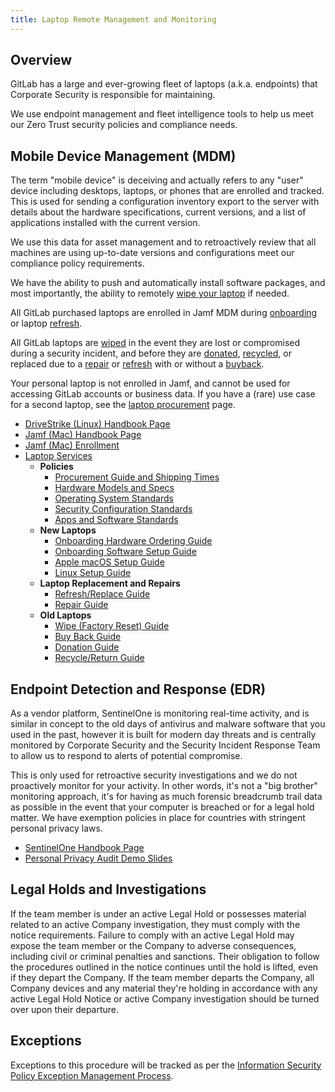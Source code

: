 ```yaml
---
title: Laptop Remote Management and Monitoring
---
```


## Overview

GitLab has a large and ever-growing fleet of laptops (a.k.a. endpoints) that Corporate Security is responsible for maintaining.

We use endpoint management and fleet intelligence tools to help us meet our Zero Trust security policies and compliance needs.

## Mobile Device Management (MDM)

The term "mobile device" is deceiving and actually refers to any "user" device including desktops, laptops, or phones that are enrolled and tracked. This is used for sending a configuration inventory export to the server with details about the hardware specifications, current versions, and a list of applications installed with the current version.

We use this data for asset management and to retroactively review that all machines are using up-to-date versions and configurations meet our compliance policy requirements.

We have the ability to push and automatically install software packages, and most importantly, the ability to remotely [wipe your laptop](/handbook/security/corporate/services/laptops/wipe) if needed.

All GitLab purchased laptops are enrolled in Jamf MDM during [onboarding](/handbook/security/corporate/services/laptops/onboarding) or laptop [refresh](/handbook/security/corporate/services/laptops/refresh).

All GitLab laptops are [wiped](/handbook/security/corporate/services/laptops/wipe) in the event they are lost or compromised during a security incident, and before they are [donated](/handbook/security/corporate/services/laptops/donation), [recycled](/handbook/security/corporate/services/laptops/recycle/), or replaced due to a [repair](/handbook/security/corporate/services/laptops/repair) or [refresh](/handbook/security/corporate/services/laptops/refresh) with or without a [buyback](/handbook/security/corporate/services/laptops/buyback).

Your personal laptop is not enrolled in Jamf, and cannot be used for accessing GitLab accounts or business data. If you have a (rare) use case for a second laptop, see the [laptop procurement](/handbook/security/corporate/services/laptops/procurement) page.

- [DriveStrike (Linux) Handbook Page](https://internal.gitlab.com/handbook/it/it-self-service/it-guides/drivestrike/)
- [Jamf (Mac) Handbook Page](/handbook/security/corporate/systems/jamf)
- [Jamf (Mac) Enrollment](/handbook/security/corporate/systems/jamf/setup)
- [Laptop Services](/handbook/security/corporate/services/laptops)
  - **Policies**
    - [Procurement Guide and Shipping Times](/handbook/security/corporate/services/laptops/procurement)
    - [Hardware Models and Specs](/handbook/security/corporate/services/laptops/hardware)
    - [Operating System Standards](/handbook/security/corporate/services/laptops/os)
    - [Security Configuration Standards](/handbook/security/corporate/services/laptops/security)
    - [Apps and Software Standards](/handbook/security/corporate/services/laptops/software)
  - **New Laptops**
    - [Onboarding Hardware Ordering Guide](/handbook/security/corporate/services/laptops/onboarding)
    - [Onboarding Software Setup Guide](/handbook/security/corporate/support/onboarding)
    - [Apple macOS Setup Guide](/handbook/security/corporate/systems/macos/setup)
    - [Linux Setup Guide](/handbook/security/corporate/systems/linux)
  - **Laptop Replacement and Repairs**
    - [Refresh/Replace Guide](/handbook/security/corporate/services/laptops/refresh)
    - [Repair Guide](/handbook/security/corporate/services/laptops/)
  - **Old Laptops**
    - [Wipe (Factory Reset) Guide](/handbook/security/corporate/services/laptops/wipe)
    - [Buy Back Guide](/handbook/security/corporate/services/laptops/buyback/)
    - [Donation Guide](/handbook/security/corporate/services/laptops/donation)
    - [Recycle/Return Guide](/handbook/security/corporate/services/laptops/recycle)

## Endpoint Detection and Response (EDR)

As a vendor platform, SentinelOne is monitoring real-time activity, and is similar in concept to the old days of antivirus and malware software that you used in the past, however it is built for modern day threats and is centrally monitored by Corporate Security and the Security Incident Response Team to allow us to respond to alerts of potential compromise.

This is only used for retroactive security investigations and we do not proactively monitor for your activity. In other words, it's not a "big brother" monitoring approach, it's for having as much forensic breadcrumb trail data as possible in the event that your computer is breached or for a legal hold matter. We have exemption policies in place for countries with stringent personal privacy laws.

- [SentinelOne Handbook Page](/handbook/security/corporate/systems/sentinelone)
- [Personal Privacy Audit Demo Slides](https://docs.google.com/presentation/d/1C2ufNXF28l0KTd5PPTkq1TjUWeWPI44VfwYbsvOzkns/edit)

## Legal Holds and Investigations

If the team member is under an active Legal Hold or possesses material related to an active Company investigation, they must comply with the notice requirements. Failure to comply with an active Legal Hold may expose the team member or the Company to adverse consequences, including civil or criminal penalties and sanctions. Their obligation to follow the procedures outlined in the notice continues until the hold is lifted, even if they depart the Company. If the team member departs the Company, all Company devices and any material they're holding in accordance with any active Legal Hold Notice or active Company investigation should be turned over upon their departure.
<!-- Intentional duplicate on /handbook/security/corporate/services/laptops -->

## Exceptions

Exceptions to this procedure will be tracked as per the [Information Security Policy Exception Management Process](/handbook/security/#information-security-policy-exception-management-process).
